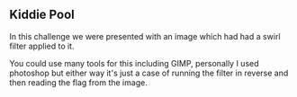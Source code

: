 ## Kiddie Pool

In this challenge we were presented with an image which had had a swirl filter applied to it.

You could use many tools for this including GIMP, personally I used photoshop but either way it's just a case of running the filter in reverse and then reading the flag from the image.